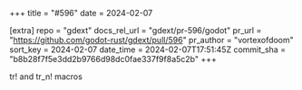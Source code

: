 +++
title = "#596"
date = 2024-02-07

[extra]
repo = "gdext"
docs_rel_url = "gdext/pr-596/godot"
pr_url = "https://github.com/godot-rust/gdext/pull/596"
pr_author = "vortexofdoom"
sort_key = 2024-02-07
date_time = 2024-02-07T17:51:45Z
commit_sha = "b8b28f7f5e3dd2b9766d98dc0fae337f9f8a5c2b"
+++

tr! and tr_n! macros
